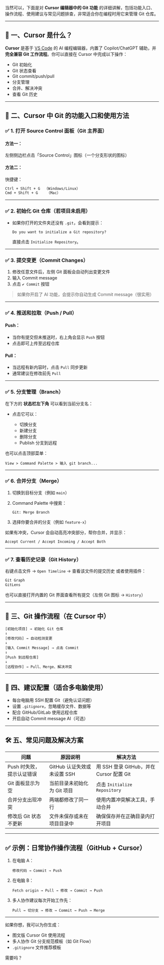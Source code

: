 当然可以，下面是对 **Cursor 编辑器中的 Git 功能** 的详细讲解，包括功能入口、操作流程、使用建议与常见问题排查，非常适合你在编程时用它来管理 Git 仓库。

---

## 🧩 一、Cursor 是什么？

**Cursor** 是基于 [VS Code](https://code.visualstudio.com/) 的 AI 编程编辑器，内置了 Copilot/ChatGPT 辅助，并**完全兼容 Git 工作流程**。你可以直接在 Cursor 中完成以下操作：

* Git 初始化
* Git 状态查看
* Git commit/push/pull
* 分支管理
* 合并、解决冲突
* 查看 Git 历史

---

## 🧭 二、Cursor 中 Git 的功能入口和使用方法

### ✅ 1. 打开 Source Control 面板（Git 主界面）

#### 方法一：

左侧侧边栏点击「Source Control」图标（一个分支形状的图标）

#### 方法二：

快捷键：

```bash
Ctrl + Shift + G  （Windows/Linux）
Cmd + Shift + G    （Mac）
```

---

### ✅ 2. 初始化 Git 仓库（若项目未启用）

* 如果你打开的文件夹还没有 `.git`，会看到提示：

  ```
  Do you want to initialize a Git repository?
  ```

  直接点击 `Initialize Repository`。

---

### ✅ 3. 提交变更（Commit Changes）

1. 修改任意文件后，左侧 Git 面板会自动列出变更文件
2. 输入 Commit message
3. 点击 `✔ Commit` 按钮

> 如果你开启了 AI 功能，会提示你自动生成 Commit message（很实用）

---

### ✅ 4. 推送和拉取（Push / Pull）

#### Push：

* 当你有提交但未推送时，右上角会显示 `Push` 按钮
* 点击即可上传至远程仓库

#### Pull：

* 当远程有新内容时，点击 `Pull` 同步更新
* 通常建议在修改前先 `Pull`

---

### ✅ 5. 分支管理（Branch）

在下方的 **状态栏左下角** 可以看到当前分支名：

* 点击它可以：

  * 切换分支
  * 新建分支
  * 删除分支
  * Publish 分支到远程

也可以点击顶部菜单：

```
View > Command Palette > 输入 git branch...
```

---

### ✅ 6. 合并分支（Merge）

1. 切换到目标分支（例如 `main`）
2. Command Palette 中搜索：

   ```
   Git: Merge Branch
   ```
3. 选择你要合并的分支（例如 `feature-x`）

如果有冲突，Cursor 会自动高亮冲突部分，帮你合并，并显示：

```
Accept Current / Accept Incoming / Accept Both
```

---

### ✅ 7. 查看历史记录（Git History）

右键点击文件 → `Open Timeline` → 查看该文件的提交历史
或者使用插件：

```bash
Git Graph
GitLens
```

也可以直接打开内置的 Git 界面查看所有提交（左侧 Git 图标 → `History`）

---

## 🔄 三、Git 操作流程（在 Cursor 中）

```text
[初始化项目] → 初始化 Git 仓库
↓
[修改代码] → 自动检测变更
↓
[输入 Commit Message] → 点击 Commit
↓
[Push 到远程仓库]
↓
[远程协作] → Pull、Merge、解决冲突
```

---

## 🧠 四、建议配置（适合多电脑使用）

* 每台电脑用 SSH 配置 Git（避免认证问题）
* 设置 `.gitignore`，忽略缓存文件、数据等
* 配合 GitHub/GitLab 使用远程仓库
* 开启自动 Commit message AI（可选）

---

## 🛠 五、常见问题及解决方案

| 问题              | 原因说明                | 解决方法                             |
| --------------- | ------------------- | -------------------------------- |
| Push 时失败，提示认证错误 | GitHub 认证失效或未设置 SSH | 用 SSH 登录 GitHub，并在 Cursor 配置 Git |
| Git 面板显示为空      | 当前目录未初始化为 Git 项目    | 点击 `Initialize Repository`       |
| 合并分支出现冲突        | 两端都修改了同一行           | 使用内置冲突解决工具，手动合并                  |
| 修改后 Git 状态不更新   | 文件未保存或未在项目目录中       | 确保保存并在正确目录内打开项目                  |

---

## ✅ 示例：日常协作操作流程（GitHub + Cursor）

1. 在电脑 A：

   ```text
   修改代码 → Commit → Push
   ```

2. 在电脑 B：

   ```text
   Fetch origin → Pull → 修改 → Commit → Push
   ```

3. 多人协作建议每次开始工作先：

   ```text
   Pull → 切分支 → 修改 → Commit → Push → Merge
   ```

---

如果你想，我可以为你生成：

* 图文版 Cursor Git 使用流程
* 多人协作 Git 分支规范模板（如 Git Flow）
* `.gitignore` 文件推荐模板

需要吗？
